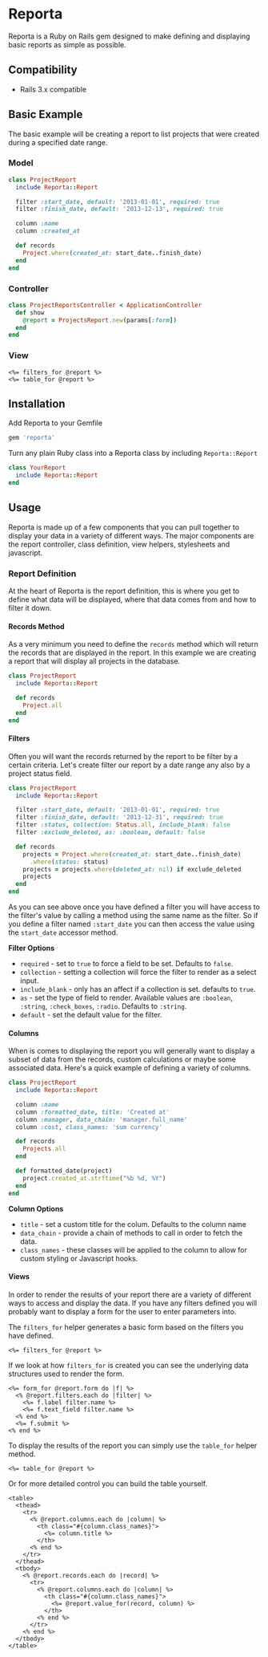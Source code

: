 # Reporta

Reporta is a Ruby on Rails gem designed to make defining and displaying basic reports as simple as possible.

## Compatibility

* Rails 3.x compatible

## Basic Example

The basic example will be creating a report to list projects that were created during a specified date range.

### Model

```ruby
class ProjectReport
  include Reporta::Report

  filter :start_date, default: '2013-01-01', required: true
  filter :finish_date, default: '2013-12-13', required: true

  column :name
  column :created_at

  def records
    Project.where(created_at: start_date..finish_date)
  end
end
```

### Controller

```ruby
class ProjectReportsController < ApplicationController
  def show
    @report = ProjectsReport.new(params[:form])
  end
end
```

### View

```erb
<%= filters_for @report %>
<%= table_for @report %>
```

## Installation

Add Reporta to your Gemfile

```ruby
gem 'reporta'
```

Turn any plain Ruby class into a Reporta class by including `Reporta::Report`

```ruby
class YourReport
  include Reporta::Report
end
```

## Usage

Reporta is made up of a few components that you can pull together to display your data in a variety of different ways. The major components are the report controller, class definition, view helpers, stylesheets and javascript.

### Report Definition

At the heart of Reporta is the report definition, this is where you get to define what data will be displayed, where that data comes from and how to filter it down.

#### Records Method

As a very minimum you need to define the `records` method which will return the records that are displayed in the report. In this example we are creating a report that will display all projects in the database.

```ruby
class ProjectReport
  include Reporta::Report

  def records
    Project.all
  end
end
```

#### Filters

Often you will want the records returned by the report to be filter by a certain criteria. Let's create filter our report by a date range any also by a project status field.

```ruby
class ProjectReport
  include Reporta::Report

  filter :start_date, default: '2013-01-01', required: true
  filter :finish_date, default: '2013-12-31', required: true
  filter :status, collection: Status.all, include_blank: false
  filter :exclude_deleted, as: :boolean, default: false

  def records
    projects = Project.where(created_at: start_date..finish_date)
      .where(status: status)
    projects = projects.where(deleted_at: nil) if exclude_deleted
    projects
  end
end
```

As you can see above once you have defined a filter you will have access to the filter's value by calling a method using the same name as the filter. So if you define a filter named `:start_date` you can then access the value using the `start_date` accessor method.

**Filter Options**

* `required` - set to `true` to force a field to be set. Defaults to `false`.
* `collection` - setting a collection will force the filter to render as a select input.
* `include_blank` - only has an affect if a collection is set. defaults to `true`.
* `as` - set the type of field to render. Available values are `:boolean`, `:string`, `:check_boxes`, `:radio`. Defaults to `:string`.
* `default` - set the default value for the filter.

#### Columns

When is comes to displaying the report you will generally want to display a subset of data from the records, custom calculations or maybe some associated data. Here's a quick example of defining a variety of columns.

```ruby
class ProjectReport
  include Reporta::Report

  column :name
  column :formatted_date, title: 'Created at'
  column :manager, data_chain: 'manager.full_name'
  column :cost, class_names: 'sum currency'

  def records
    Projects.all
  end

  def formatted_date(project)
    project.created_at.strftime("%b %d, %Y")
  end
end
```

**Column Options**

* `title` - set a custom title for the colum. Defaults to the column name
* `data_chain` - provide a chain of methods to call in order to fetch the data.
* `class_names` - these classes will be applied to the column to allow for custom styling or Javascript hooks.

#### Views

In order to render the results of your report there are a variety of different ways to access and display the data. If you have any filters defined you will probably want to display a form for the user to enter parameters into.

The `filters_for` helper generates a basic form based on the filters you have defined.

```erb
<%= filters_for @report %>
```
If we look at how `filters_for` is created you can see the underlying data structures used to render the form.

```erb
<%= form_for @report.form do |f| %>
  <% @report.filters.each do |filter| %>
    <%= f.label filter.name %>
    <%= f.text_field filter.name %>
  <% end %>
  <%= f.submit %>
<% end %>
```
To display the results of the report you can simply use the `table_for` helper method.

```erb
<%= table_for @report %>
```
Or for more detailed control you can build the table yourself.

```erb
<table>
  <thead>
  	<tr>
      <% @report.columns.each do |column| %>
        <th class="#{column.class_names}">
       	  <%= column.title %>
        </th>
      <% end %>
    </tr>
  </thead>
  <tbody>
    <% @report.records.each do |record| %>
      <tr>
        <% @report.columns.each do |column| %>
          <th class="#{column.class_names}">
            <%= @report.value_for(record, column) %>
          </th>
        <% end %>
      </tr>
    <% end %>
  </tbody>
</table>
```
